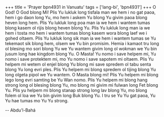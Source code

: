 +++
title = 'Prayer bpn4931 in Vanuatu'
tags = ['lang-bi', 'bpn4931']
+++
O God!  O God blong Mi!  Plis Yu lukluk long tisfala man we hem i no gat paoa, hem i go daon long Yu, mo hem i askem Yu blong Yu givim paoa blong heven long hem.  Plis Yu lukluk long poa man ia we hem i wantem tumas blong kasem ol rijis blong heven blong Yu.  Plis Yu lukluk long man ia we hem i tosta mo hem i wantem tumas blong kasem wora blong laef we i gohed oltaem.  Plis Yu lukluk long sik man ia we hem i wantem tumas se Yu tekemaot sik blong hem, olsem we Yu bin promisim.  Hemia i kamaot tru long ol blesing mo sori blong Yu we Yu wantem givim long ol wokman we Yu bin jusum long hae kingdom blong Yu.
O Masta! Yu nomo i save helpem mi, Yu nomo i save protektem mi, mo Yu nomo i save sapotem mi oltaem.  Plis Yu helpem mi wetem ol enjel blong Yu blong mi save spredem ol tabu senta blong Yu long evri ples.  Plis Yu helpem mi blong spredem ol tijing blong Yu long olgeta pipol we Yu wantem.
O Masta blong mi!  Plis Yu helpem mi blong lego long evri samting be Yu Wan nomo. Plis Yu helpem mi blong hang strong long ol blesing blong Yu, mo blong mi givim mi fulwan long Fet blong Yu.  Plis yu helpem mi blong stanap strong long lav blong Yu, mo blong folem ol loa we Yu bin givim long Buk blong Yu.
I tru se Yu Yu gat paoa, Yu Yu hae tumas mo Yu Yu strong.

-- Abdu'l-Bahá
